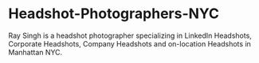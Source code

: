 # Headshot-Photographers-NYC
Ray Singh is a headshot photographer specializing in LinkedIn Headshots, Corporate Headshots, Company Headshots and on-location Headshots in Manhattan NYC.
